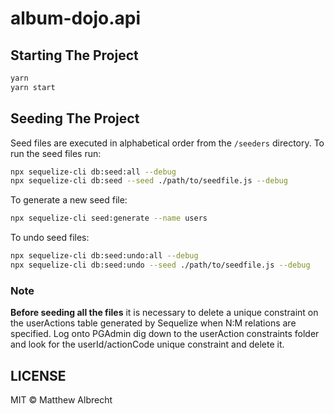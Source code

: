 # album-dojo.api

## Starting The Project

```bash
yarn
yarn start
```

## Seeding The Project

Seed files are executed in alphabetical order from the `/seeders` directory. To run the seed files run:

```bash
npx sequelize-cli db:seed:all --debug
npx sequelize-cli db:seed --seed ./path/to/seedfile.js --debug
```

To generate a new seed file:

```bash
npx sequelize-cli seed:generate --name users
```

To undo seed files:

```bash
npx sequelize-cli db:seed:undo:all --debug
npx sequelize-cli db:seed:undo --seed ./path/to/seedfile.js --debug
```

### Note

**Before seeding all the files** it is necessary to delete a unique constraint on the userActions table generated by Sequelize when N:M relations are specified.  Log onto PGAdmin dig down to the userAction constraints folder and look for the userId/actionCode unique constraint and delete it.

## LICENSE

MIT © Matthew Albrecht
